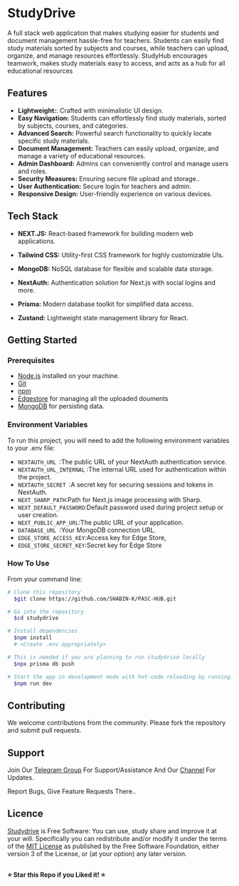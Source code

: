 # StudyDrive
A full stack web application that makes studying easier for students and document management hassle-free for teachers. Students can easily find study materials sorted by subjects and courses, while teachers can upload, organize, and manage resources effortlessly. StudyHub encourages teamwork, makes study materials easy to access, and acts as a hub for all educational resources 

## Features

- **Lightweight:**: Crafted with minimalistic UI design.
- **Easy Navigation:** Students can effortlessly find study materials, sorted by subjects, courses, and categories.
- **Advanced Search:** Powerful search functionality to quickly locate specific study materials.
- **Document Management:** Teachers can easily upload, organize, and manage a variety of educational resources.
- **Admin Dashboard:** Admins can conveniently control and manage users and roles.
- **Security Measures:** Ensuring secure file upload and storage..
- **User Authentication:** Secure login for teachers and admin.
- **Responsive Design:** User-friendly experience on various devices.
  
## Tech Stack
- **NEXT.JS:** React-based framework for building modern web applications.

- **Tailwind CSS:** Utility-first CSS framework for highly customizable UIs.

- **MongoDB:** NoSQL database for flexible and scalable data storage.

- **NextAuth:** Authentication solution for Next.js with social logins and more.

- **Prisma:** Modern database toolkit for simplified data access.

- **Zustand:** Lightweight state management library for React.

## Getting Started

### Prerequisites

- [Node.js](https://nodejs.org/) installed on your machine.
- [Git](https://git-scm.com/)
- [npm](https://www.npmjs.com/)
- [Edgestore](https://edgestore.dev/) for managing all the uploaded douments
- [MongoDB](https://www.mongodb.com/) for persisting data.


### Environment Variables

To run this project, you will need to add the following environment variables to your .env file:

* `NEXTAUTH_URL `:The public URL of your NextAuth authentication service.
* `NEXTAUTH_URL_INTERNAL` :The internal URL used for authentication within the project.
* `NEXTAUTH_SECRET `:A secret key for securing sessions and tokens in NextAuth.  
* `NEXT_SHARP_PATH`:Path for Next.js image processing with Sharp.
* `NEXT_DEFAULT_PASSWORD`:Default password used during project setup or user creation.
* `NEXT_PUBLIC_APP_URL`:The public URL of your application.
* `DATABASE_URL `:Your MongoDB connection URL.
* `EDGE_STORE_ACCESS_KEY`:Access key for Edge Store,  
* `EDGE_STORE_SECRET_KEY`:Secret key for Edge Store
 
### How To Use
From your command line:

```bash
# Clone this repository
  $git clone https://github.com/SHABIN-K/PASC-HUB.git

# Go into the repository
  $cd studydrive

# Install dependencies
  $npm install
  # <Create .env appropriately>

# This is needed if you are planning to run studydrive locally
  $npx prisma db push

# Start the app in development mode with hot-code reloading by running:
  $npm run dev
````
## Contributing
   We welcome contributions from the community. Please fork the repository and submit pull requests.
   
## Support   
Join Our [Telegram Group](https://www.telegram.dog/codexbotzsupport) For Support/Assistance And Our [Channel](https://www.telegram.dog/codexbotz) For Updates.   
   
Report Bugs, Give Feature Requests There..   

## Licence
[Studydrive](https://github.com/SHABIN-K/PASC-HUB) is Free Software: You can use, study share and improve it at your
will. Specifically you can redistribute and/or modify it under the terms of the
[MIT License](https://opensource.org/license/mit/l) as
published by the Free Software Foundation, either version 3 of the License, or
(at your option) any later version. 


##

  **⭐️ Star this Repo if you Liked it! ⭐️**

